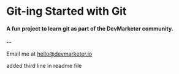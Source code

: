 # Git-ing Started with Git 

#### A fun project to learn git as part of the **DevMarketer** community.

--

Email me at [hello@devmarketer.io](Mailto:hello@devmarketer)


added third line in readme file
